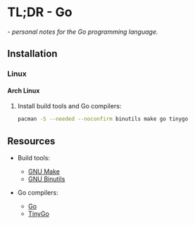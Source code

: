 # TL;DR - Go

*- personal notes for the Go programming language.*

## Installation

### Linux

#### Arch Linux

1. Install build tools and Go compilers:

    ```sh
    pacman -S --needed --noconfirm binutils make go tinygo
    ```

## Resources

- Build tools:
    - [GNU Make](https://www.gnu.org/software/make/)
    - [GNU Binutils](https://www.gnu.org/software/binutils/)

- Go compilers:
    - [Go](https://go.dev/dl/)
    - [TinyGo](https://github.com/tinygo-org/tinygo/)
